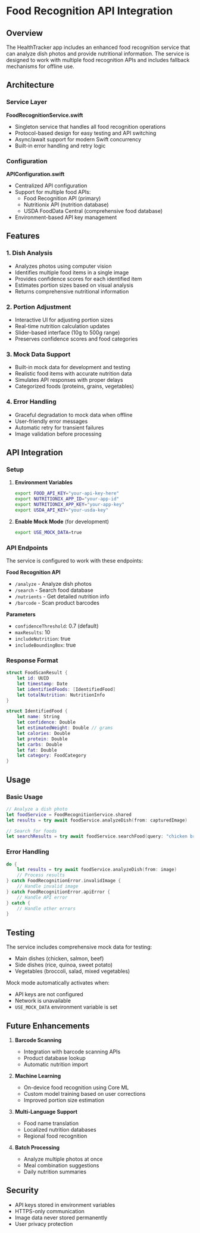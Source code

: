 # Food Recognition API Integration

## Overview

The HealthTracker app includes an enhanced food recognition service that can analyze dish photos and provide nutritional information. The service is designed to work with multiple food recognition APIs and includes fallback mechanisms for offline use.

## Architecture

### Service Layer

**FoodRecognitionService.swift**
- Singleton service that handles all food recognition operations
- Protocol-based design for easy testing and API switching
- Async/await support for modern Swift concurrency
- Built-in error handling and retry logic

### Configuration

**APIConfiguration.swift**
- Centralized API configuration
- Support for multiple food APIs:
  - Food Recognition API (primary)
  - Nutritionix API (nutrition database)
  - USDA FoodData Central (comprehensive food database)
- Environment-based API key management

## Features

### 1. Dish Analysis
- Analyzes photos using computer vision
- Identifies multiple food items in a single image
- Provides confidence scores for each identified item
- Estimates portion sizes based on visual analysis
- Returns comprehensive nutritional information

### 2. Portion Adjustment
- Interactive UI for adjusting portion sizes
- Real-time nutrition calculation updates
- Slider-based interface (10g to 500g range)
- Preserves confidence scores and food categories

### 3. Mock Data Support
- Built-in mock data for development and testing
- Realistic food items with accurate nutrition data
- Simulates API responses with proper delays
- Categorized foods (proteins, grains, vegetables)

### 4. Error Handling
- Graceful degradation to mock data when offline
- User-friendly error messages
- Automatic retry for transient failures
- Image validation before processing

## API Integration

### Setup

1. **Environment Variables**
   ```bash
   export FOOD_API_KEY="your-api-key-here"
   export NUTRITIONIX_APP_ID="your-app-id"
   export NUTRITIONIX_APP_KEY="your-app-key"
   export USDA_API_KEY="your-usda-key"
   ```

2. **Enable Mock Mode** (for development)
   ```bash
   export USE_MOCK_DATA=true
   ```

### API Endpoints

The service is configured to work with these endpoints:

**Food Recognition API**
- `/analyze` - Analyze dish photos
- `/search` - Search food database
- `/nutrients` - Get detailed nutrition info
- `/barcode` - Scan product barcodes

**Parameters**
- `confidenceThreshold`: 0.7 (default)
- `maxResults`: 10
- `includeNutrition`: true
- `includeBoundingBox`: true

### Response Format

```swift
struct FoodScanResult {
    let id: UUID
    let timestamp: Date
    let identifiedFoods: [IdentifiedFood]
    let totalNutrition: NutritionInfo
}

struct IdentifiedFood {
    let name: String
    let confidence: Double
    let estimatedWeight: Double // grams
    let calories: Double
    let protein: Double
    let carbs: Double
    let fat: Double
    let category: FoodCategory
}
```

## Usage

### Basic Usage

```swift
// Analyze a dish photo
let foodService = FoodRecognitionService.shared
let results = try await foodService.analyzeDish(from: capturedImage)

// Search for foods
let searchResults = try await foodService.searchFood(query: "chicken breast")
```

### Error Handling

```swift
do {
    let results = try await foodService.analyzeDish(from: image)
    // Process results
} catch FoodRecognitionError.invalidImage {
    // Handle invalid image
} catch FoodRecognitionError.apiError {
    // Handle API error
} catch {
    // Handle other errors
}
```

## Testing

The service includes comprehensive mock data for testing:

- Main dishes (chicken, salmon, beef)
- Side dishes (rice, quinoa, sweet potato)
- Vegetables (broccoli, salad, mixed vegetables)

Mock mode automatically activates when:
- API keys are not configured
- Network is unavailable
- `USE_MOCK_DATA` environment variable is set

## Future Enhancements

1. **Barcode Scanning**
   - Integration with barcode scanning APIs
   - Product database lookup
   - Automatic nutrition import

2. **Machine Learning**
   - On-device food recognition using Core ML
   - Custom model training based on user corrections
   - Improved portion size estimation

3. **Multi-Language Support**
   - Food name translation
   - Localized nutrition databases
   - Regional food recognition

4. **Batch Processing**
   - Analyze multiple photos at once
   - Meal combination suggestions
   - Daily nutrition summaries

## Security

- API keys stored in environment variables
- HTTPS-only communication
- Image data never stored permanently
- User privacy protection